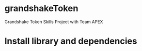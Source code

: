 # grandshakeToken
Grandshake Token Skills Project with Team APEX

# Install library and dependencies
